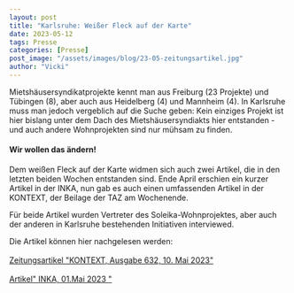 ```yaml
---
layout: post
title: "Karlsruhe: Weißer Fleck auf der Karte"
date: 2023-05-12 
tags: Presse 
categories: [Presse]
post_image: "/assets/images/blog/23-05-zeitungsartikel.jpg"
author: "Vicki"
---
```


<p>Mietshäusersyndikatprojekte kennt man aus Freiburg (23 Projekte) und Tübingen (8), aber auch aus Heidelberg (4) und Mannheim (4). In Karlsruhe muss man jedoch vergeblich auf die Suche geben: Kein einziges Projekt ist hier bislang unter dem Dach des Mietshäusersyndiakts hier entstanden - und auch andere Wohnprojekten sind nur mühsam zu finden.</p>

<h4>Wir wollen das ändern! </h4> 


<p>Dem weißen Fleck auf der Karte widmen sich auch zwei Artikel, die in den letzten beiden Wochen entstanden sind. Ende April erschien ein kurzer Artikel in der INKA, nun gab es auch einen umfassenden Artikel in der KONTEXT, der Beilage der TAZ am Wochenende.</p>
<p>Für beide Artikel wurden Vertreter des Soleika-Wohnprojektes, aber auch der anderen in Karlsruhe bestehenden Initiativen interviewed.<p>

<p> Die Artikel können hier nachgelesen werden:

<br>
<br>
<a href="https://www.kontextwochenzeitung.de/wirtschaft/632/der-weisse-fleck-auf-der-karte-8857.html" target="_blank">Zeitungsartikel "KONTEXT, Ausgabe 632, 10. Mai 2023"</a>
<br>
<br>
<a href="https://www.inka-magazin.de/stadtleben/wohnprojekte-fordern-klarheit-und-flaechen.html" target="_blank">Artikel" INKA, 01.Mai 2023 "</a>
</p>